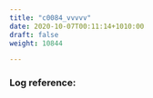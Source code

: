 ```yaml
---
title: "c0084_vvvvv"
date: 2020-10-07T00:11:14+1010:00
draft: false
weight: 10844

---
```


### Log reference: <no value>

```
